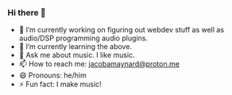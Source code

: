 ### Hi there 👋

- 🔭 I’m currently working on figuring out webdev stuff as well as audio/DSP programming audio plugins.
- 🌱 I’m currently learning the above.
- 💬 Ask me about music. I like music.
- 📫 How to reach me: jacobamaynard@proton.me
- 😄 Pronouns: he/him
- ⚡ Fun fact: I make music!

